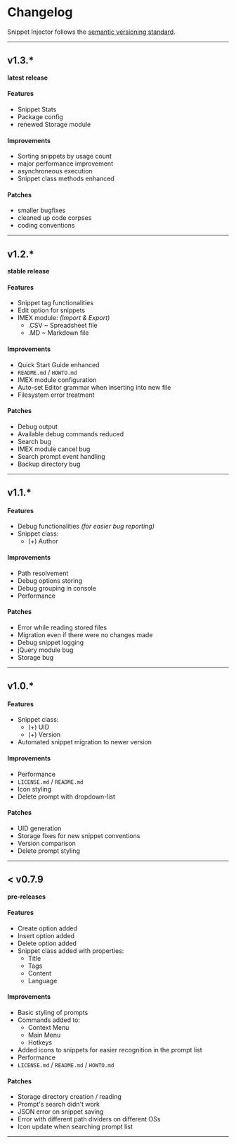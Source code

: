 # Changelog
Snippet Injector follows the [semantic versioning standard](https://docs.npmjs.com/getting-started/semantic-versioning).

-----------

## v1.3.*
**latest release**

#### Features
- Snippet Stats
- Package config
- renewed Storage module

#### Improvements
- Sorting snippets by usage count
- major performance improvement
- asynchroneous execution
- Snippet class methods enhanced

#### Patches
- smaller bugfixes
- cleaned up code corpses
- coding conventions


---

## v1.2.*
**stable release**

#### Features
- Snippet tag functionalities
- Edit option for snippets
- IMEX module: *(Import & Export)*
  - .CSV ~ Spreadsheet file
  - .MD ~ Markdown file

#### Improvements
- Quick Start Guide enhanced
- `README.md` / `HOWTO.md`
- IMEX module configuration
- Auto-set Editor grammar when inserting into new file
- Filesystem error treatment

#### Patches
- Debug output
- Available debug commands reduced
- Search bug
- IMEX module cancel bug
- Search prompt event handling
- Backup directory bug


---

## v1.1.*

#### Features
- Debug functionalities *(for easier bug reporting)*
- Snippet class:
  - (+) Author

#### Improvements
- Path resolvement
- Debug options storing
- Debug grouping in console
- Performance

#### Patches
- Error while reading stored files
- Migration even if there were no changes made
- Debug snippet logging
- jQuery module bug
- Storage bug


---

## v1.0.*

#### Features
- Snippet class:
  - (+) UID
  - (+) Version
- Automated snippet migration to newer version

#### Improvements
- Performance
- `LICENSE.md` / `README.md`
- Icon styling
- Delete prompt with dropdown-list

#### Patches
- UID generation
- Storage fixes for new snippet conventions
- Version comparison
- Delete prompt styling

---

## < v0.7.9
**pre-releases**

#### Features
- Create option added
- Insert option added
- Delete option added
- Snippet class added with properties:
  - Title
  - Tags
  - Content
  - Language

#### Improvements
- Basic styling of prompts
- Commands added to:
  - Context Menu
  - Main Menu
  - Hotkeys
- Added icons to snippets for easier recognition in the prompt list
- Performance
- `LICENSE.md` / `README.md` / `HOWTO.md`

#### Patches
- Storage directory creation / reading
- Prompt's search didn't work
- JSON error on snippet saving
- Error with different path dividers on different OSs
- Icon update when searching prompt list

---
